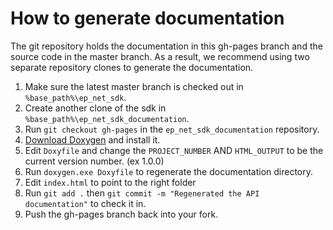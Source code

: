 # How to generate documentation

The git repository holds the documentation in this gh-pages branch and the source code in the master branch. As a result, we recommend using two separate repository clones to generate the documentation.

1. Make sure the latest master branch is checked out in `%base_path%\ep_net_sdk`.
2. Create another clone of the sdk in `%base_path%\ep_net_sdk_documentation`.
3. Run `git checkout gh-pages` in the `ep_net_sdk_documentation` repository.
4. [Download Doxygen](http://www.stack.nl/~dimitri/doxygen/download.html#srcbin) and install it.
5. Edit `Doxyfile` and change the `PROJECT_NUMBER` AND `HTML_OUTPUT` to be the current version number. (ex 1.0.0)
6. Run `doxygen.exe Doxyfile` to regenerate the documentation directory.
7. Edit `index.html` to point to the right folder
7. Run `git add .` then `git commit -m "Regenerated the API documentation"` to check it in.
8. Push the gh-pages branch back into your fork.
